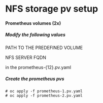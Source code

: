 # NFS storage pv setup

#### Prometheus volumes (2x)

##### Modify the following values

PATH TO THE PREDEFINED VOLUME

NFS SERVER FQDN

in the prometheus-{12}.pv.yaml

##### Create the prometheus pvs
    # oc apply -f prometheus-1.pv.yaml
    # oc apply -f prometheus-2.pv.yaml
